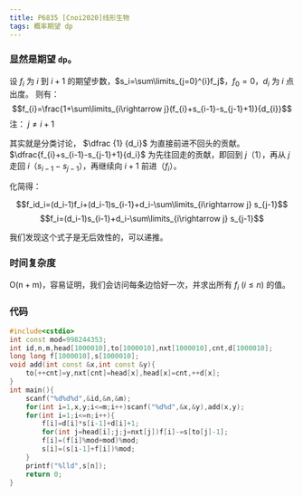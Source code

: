 ```yaml
---
title: P6835 [Cnoi2020]线形生物
tags: 概率期望 dp
---
```


### 显然是期望 $\texttt{dp}$。

设 $f_i$ 为 $i$ 到 $i+1$ 的期望步数，$s_i=\sum\limits_{j=0}^{i}f_j$，$f_0=0$，$d_i$ 为 $i$ 点出度。
则有：
$$f_{i}=\frac{1+\sum\limits_{i\rightarrow j}(f_{i}+s_{i-1}-s_{j-1}+1)}{d_{i}}$$
注： $j \ne i+1$

其实就是分类讨论， $\dfrac {1} {d_i}$ 为直接前进不回头的贡献。$\dfrac{f_{i}+s_{i-1}-s_{j-1}+1}{d_i}$ 为先往回走的贡献，即回到 $j$（$1$），再从 $j$ 走回 $i$（$s_{i-1}-s_{j-1}$），再继续向 $i+1$ 前进（$f_i$）。

化简得：

$$f_id_i=(d_i-1)f_i+(d_i-1)s_{i-1}+d_i-\sum\limits_{i\rightarrow j} s_{j-1}$$
$$f_i=(d_i-1)s_{i-1}+d_i-\sum\limits_{i\rightarrow j} s_{j-1}$$

我们发现这个式子是无后效性的，可以递推。

### 时间复杂度

$\mathrm{O(n+m)}$，容易证明，我们会访问每条边恰好一次，并求出所有 $f_i\ (i\le n)$ 的值。

### 代码
```cpp
#include<cstdio>
int const mod=998244353;
int id,n,m,head[1000010],to[1000010],nxt[1000010],cnt,d[1000010];
long long f[1000010],s[1000010];
void add(int const &x,int const &y){
	to[++cnt]=y,nxt[cnt]=head[x],head[x]=cnt,++d[x];
}
int main(){
	scanf("%d%d%d",&id,&n,&m);
	for(int i=1,x,y;i<=m;i++)scanf("%d%d",&x,&y),add(x,y);
	for(int i=1;i<=n;i++){
		f[i]=d[i]*s[i-1]+d[i]+1;
		for(int j=head[i];j;j=nxt[j])f[i]-=s[to[j]-1];
		f[i]=(f[i]%mod+mod)%mod;
		s[i]=(s[i-1]+f[i])%mod;
	}
	printf("%lld",s[n]);
	return 0;
}
```